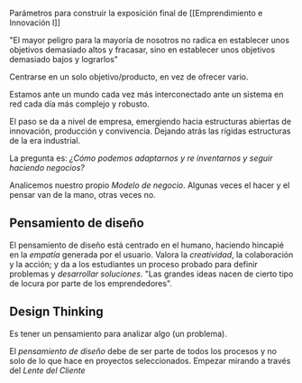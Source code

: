 Parámetros para construir la exposición final de [[Emprendimiento e Innovación I]]

"El mayor peligro para la mayoría de nosotros no radica en establecer unos objetivos demasiado altos y fracasar, sino en establecer unos objetivos demasiado bajos y lograrlos"

Centrarse en un solo objetivo/producto, en vez de ofrecer vario.

Estamos ante un mundo cada vez más interconectado ante un sistema en red cada día más complejo y robusto.

El paso se da a nivel de empresa, emergiendo hacia estructuras abiertas de innovación, producción y convivencia. Dejando atrás las rígidas estructuras de la era industrial.

La pregunta es:
*¿Cómo podemos adaptarnos y re inventarnos y seguir haciendo negocios?*

Analicemos nuestro propio *Modelo de negocio*.
Algunas veces el hacer y el pensar van de la mano, otras veces no.

## Pensamiento de diseño
El pensamiento de diseño está centrado en el humano, haciendo hincapié en la *empatía* generada por el usuario. Valora la *creatividad*, la colaboración y la acción; y da a los estudiantes un proceso probado para definir problemas y *desarrollar soluciones*.
"Las grandes ideas nacen de cierto tipo de locura por parte de los emprendedores".

## Design Thinking
Es tener un pensamiento para analizar algo (un problema).

El *pensamiento de diseño* debe de ser parte de todos los procesos y no solo de lo que hace en proyectos seleccionados.
Empezar mirando a través del *Lente del Cliente*